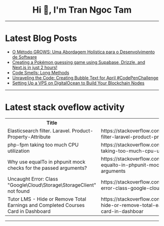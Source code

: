 <h1 align="center">Hi 👋, I'm Tran Ngoc Tam</h1>

---

# Latest Blog Posts 
<!-- BLOG-POST-LIST:START -->
- [O Método GROWS: Uma Abordagem Holística para o Desenvolvimento de Software](https://dev.to/elixir_utfpr/o-metodo-grows-uma-abordagem-holistica-para-o-desenvolvimento-de-software-3b83)
- [Creating a Pokémon guessing game using Supabase, Drizzle, and Next.js in just 2 hours!](https://dev.to/asheeshh/creating-a-pokemon-guessing-game-using-supabase-drizzle-and-nextjs-in-just-2-hours-1m9o)
- [Code Smells: Long Methods](https://dev.to/matheusgomes062/code-smells-long-methods-5f2p)
- [Unraveling the Code: Creating Bubble Text for April #CodePenChallenge](https://dev.to/juliianikitina/unraveling-the-code-creating-bubble-text-for-april-codepenchallenge-2fb8)
- [Setting Up a VPS on DigitalOcean to Build Your Blockchain Nodes](https://dev.to/tomtomdu73/setting-up-a-vps-on-digitalocean-to-build-your-blockchain-nodes-4iic)
<!-- BLOG-POST-LIST:END -->

---

# Latest stack oveflow activity
<table>
  <tr><th>Title</th><th>Link</th></tr>
  <!-- STACKOVERFLOW:START --><tr><td>Elasticsearch filter. Laravel. Product-Property-Attribute</td><td>https://stackoverflow.com/questions/78374524/elasticsearch-filter-laravel-product-property-attribute</td></tr><tr><td>php-fpm taking too much CPU utilization</td><td>https://stackoverflow.com/questions/78374466/php-fpm-taking-too-much-cpu-utilization</td></tr><tr><td>Why use equalTo in phpunit mock checks for the passed arguments?</td><td>https://stackoverflow.com/questions/78374460/why-use-equalto-in-phpunit-mock-checks-for-the-passed-arguments</td></tr><tr><td>Uncaught Error: Class &quot;Google\Cloud\Storage\StorageClient&quot; not found</td><td>https://stackoverflow.com/questions/78374300/uncaught-error-class-google-cloud-storage-storageclient-not-found</td></tr><tr><td>Tutor LMS - Hide or Remove Total Earnings and Completed Courses Card in Dashboard</td><td>https://stackoverflow.com/questions/78374211/tutor-lms-hide-or-remove-total-earnings-and-completed-courses-card-in-dashboar</td></tr><!-- STACKOVERFLOW:END -->
</table>

---


